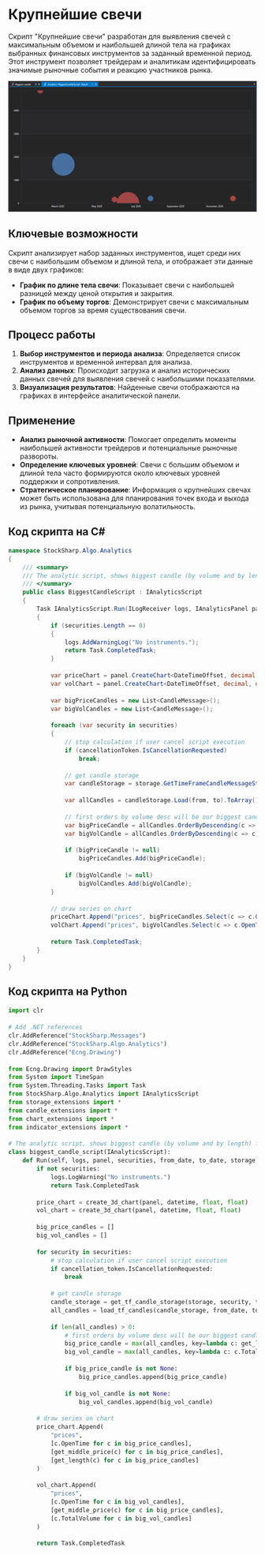 # Крупнейшие свечи

Скрипт "Крупнейшие свечи" разработан для выявления свечей с максимальным объемом и наибольшей длиной тела на графиках выбранных финансовых инструментов за заданный временной период. Этот инструмент позволяет трейдерам и аналитикам идентифицировать значимые рыночные события и реакцию участников рынка.

![hydra_analytics_big_candle](../../../../images/hydra_analytics_big_candle.png)

## Ключевые возможности

Скрипт анализирует набор заданных инструментов, ищет среди них свечи с наибольшим объемом и длиной тела, и отображает эти данные в виде двух графиков:

- **График по длине тела свечи**: Показывает свечи с наибольшей разницей между ценой открытия и закрытия.
- **График по объему торгов**: Демонстрирует свечи с максимальным объемом торгов за время существования свечи.

## Процесс работы

1. **Выбор инструментов и периода анализа**: Определяется список инструментов и временной интервал для анализа.
2. **Анализ данных**: Происходит загрузка и анализ исторических данных свечей для выявления свечей с наибольшими показателями.
3. **Визуализация результатов**: Найденные свечи отображаются на графиках в интерфейсе аналитической панели.

## Применение

- **Анализ рыночной активности**: Помогает определить моменты наибольшей активности трейдеров и потенциальные рыночные развороты.
- **Определение ключевых уровней**: Свечи с большим объемом и длиной тела часто формируются около ключевых уровней поддержки и сопротивления.
- **Стратегическое планирование**: Информация о крупнейших свечах может быть использована для планирования точек входа и выхода из рынка, учитывая потенциальную волатильность.

## Код скрипта на C#

```cs
namespace StockSharp.Algo.Analytics
{
	/// <summary>
	/// The analytic script, shows biggest candle (by volume and by length) for specified securities.
	/// </summary>
	public class BiggestCandleScript : IAnalyticsScript
	{
		Task IAnalyticsScript.Run(ILogReceiver logs, IAnalyticsPanel panel, SecurityId[] securities, DateTime from, DateTime to, IStorageRegistry storage, IMarketDataDrive drive, StorageFormats format, TimeSpan timeFrame, CancellationToken cancellationToken)
		{
			if (securities.Length == 0)
			{
				logs.AddWarningLog("No instruments.");
				return Task.CompletedTask;
			}

			var priceChart = panel.CreateChart<DateTimeOffset, decimal, decimal>();
			var volChart = panel.CreateChart<DateTimeOffset, decimal, decimal>();

			var bigPriceCandles = new List<CandleMessage>();
			var bigVolCandles = new List<CandleMessage>();

			foreach (var security in securities)
			{
				// stop calculation if user cancel script execution
				if (cancellationToken.IsCancellationRequested)
					break;

				// get candle storage
				var candleStorage = storage.GetTimeFrameCandleMessageStorage(security, timeFrame, drive, format);

				var allCandles = candleStorage.Load(from, to).ToArray();

				// first orders by volume desc will be our biggest candle
				var bigPriceCandle = allCandles.OrderByDescending(c => c.GetLength()).FirstOrDefault();
				var bigVolCandle = allCandles.OrderByDescending(c => c.TotalVolume).FirstOrDefault();

				if (bigPriceCandle != null)
					bigPriceCandles.Add(bigPriceCandle);

				if (bigVolCandle != null)
					bigVolCandles.Add(bigVolCandle);
			}

			// draw series on chart
			priceChart.Append("prices", bigPriceCandles.Select(c => c.OpenTime), bigPriceCandles.Select(c => c.GetMiddlePrice(null)), bigPriceCandles.Select(c => c.GetLength()));
			volChart.Append("prices", bigVolCandles.Select(c => c.OpenTime), bigPriceCandles.Select(c => c.GetMiddlePrice(null)), bigVolCandles.Select(c => c.TotalVolume));

			return Task.CompletedTask;
		}
	}
}
```

## Код скрипта на Python

```python
import clr

# Add .NET references
clr.AddReference("StockSharp.Messages")
clr.AddReference("StockSharp.Algo.Analytics")
clr.AddReference("Ecng.Drawing")

from Ecng.Drawing import DrawStyles
from System import TimeSpan
from System.Threading.Tasks import Task
from StockSharp.Algo.Analytics import IAnalyticsScript
from storage_extensions import *
from candle_extensions import *
from chart_extensions import *
from indicator_extensions import *

# The analytic script, shows biggest candle (by volume and by length) for specified securities.
class biggest_candle_script(IAnalyticsScript):
    def Run(self, logs, panel, securities, from_date, to_date, storage, drive, format, time_frame, cancellation_token):
        if not securities:
            logs.LogWarning("No instruments.")
            return Task.CompletedTask

        price_chart = create_3d_chart(panel, datetime, float, float)
        vol_chart = create_3d_chart(panel, datetime, float, float)

        big_price_candles = []
        big_vol_candles = []

        for security in securities:
            # stop calculation if user cancel script execution
            if cancellation_token.IsCancellationRequested:
                break

            # get candle storage
            candle_storage = get_tf_candle_storage(storage, security, time_frame, drive, format)
            all_candles = load_tf_candles(candle_storage, from_date, to_date)

            if len(all_candles) > 0:
                # first orders by volume desc will be our biggest candle
                big_price_candle = max(all_candles, key=lambda c: get_length(c))
                big_vol_candle = max(all_candles, key=lambda c: c.TotalVolume)

                if big_price_candle is not None:
                    big_price_candles.append(big_price_candle)

                if big_vol_candle is not None:
                    big_vol_candles.append(big_vol_candle)

        # draw series on chart
        price_chart.Append(
            "prices",
            [c.OpenTime for c in big_price_candles],
            [get_middle_price(c) for c in big_price_candles],
            [get_length(c) for c in big_price_candles]
        )

        vol_chart.Append(
            "prices",
            [c.OpenTime for c in big_vol_candles],
            [get_middle_price(c) for c in big_price_candles],
            [c.TotalVolume for c in big_vol_candles]
        )

        return Task.CompletedTask
```